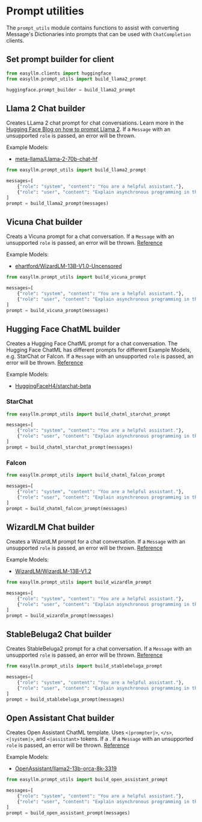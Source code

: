 # Prompt utilities

The `prompt_utils`  module contains functions to assist with converting Message's Dictionaries into prompts that can be used with `ChatCompletion` clients. 

## Set prompt builder for client

```python
from easyllm.clients import huggingface
from easyllm.prompt_utils import build_llama2_prompt

huggingface.prompt_builder = build_llama2_prompt
```

## Llama 2 Chat builder 

Creates LLama 2 chat prompt for chat conversations. Learn more in the [Hugging Face Blog on how to prompt Llama 2](https://huggingface.co/blog/llama2#how-to-prompt-llama-2). If a `Message` with an unsupported `role` is passed, an error will be thrown.

Example Models: 

* [meta-llama/Llama-2-70b-chat-hf](https://huggingface.co/meta-llama/Llama-2-70b-chat-hf)

```python
from easyllm.prompt_utils import build_llama2_prompt

messages=[
    {"role": "system", "content": "You are a helpful assistant."},
    {"role": "user", "content": "Explain asynchronous programming in the style of the pirate Blackbeard."},
]
prompt = build_llama2_prompt(messages)
```


## Vicuna Chat builder 

Creats a Vicuna prompt for a chat conversation. If a `Message` with an unsupported `role` is passed, an error will be thrown. [Reference](https://github.com/lm-sys/FastChat/blob/main/docs/vicuna_weights_version.md#prompt-template)

Example Models: 

* [ehartford/WizardLM-13B-V1.0-Uncensored](https://huggingface.co/ehartford/WizardLM-13B-V1.0-Uncensored)


```python
from easyllm.prompt_utils import build_vicuna_prompt

messages=[
    {"role": "system", "content": "You are a helpful assistant."},
    {"role": "user", "content": "Explain asynchronous programming in the style of the pirate Blackbeard."},
]
prompt = build_vicuna_prompt(messages)
```

## Hugging Face ChatML builder 

Creates a Hugging Face ChatML prompt for a chat conversation. The Hugging Face ChatML has different prompts for different Example Models, e.g. StarChat or Falcon. If a `Message` with an unsupported `role` is passed, an error will be thrown. [Reference](https://huggingface.co/HuggingFaceH4/starchat-beta)

Example Models: 
* [HuggingFaceH4/starchat-beta](https://huggingface.co/HuggingFaceH4/starchat-beta)

### StarChat

```python
from easyllm.prompt_utils import build_chatml_starchat_prompt

messages=[
    {"role": "system", "content": "You are a helpful assistant."},
    {"role": "user", "content": "Explain asynchronous programming in the style of the pirate Blackbeard."},
]
prompt = build_chatml_starchat_prompt(messages)
```

### Falcon

```python
from easyllm.prompt_utils import build_chatml_falcon_prompt

messages=[
    {"role": "system", "content": "You are a helpful assistant."},
    {"role": "user", "content": "Explain asynchronous programming in the style of the pirate Blackbeard."},
]
prompt = build_chatml_falcon_prompt(messages)
```

## WizardLM Chat builder 

Creates a WizardLM prompt for a chat conversation. If a `Message` with an unsupported `role` is passed, an error will be thrown. [Reference](https://github.com/nlpxucan/WizardLM/blob/main/WizardLM/src/infer_wizardlm13b.py#L79)

Example Models:

* [WizardLM/WizardLM-13B-V1.2](https://huggingface.co/WizardLM/WizardLM-13B-V1.2)

```python
from easyllm.prompt_utils import build_wizardlm_prompt

messages=[
    {"role": "system", "content": "You are a helpful assistant."},
    {"role": "user", "content": "Explain asynchronous programming in the style of the pirate Blackbeard."},
]
prompt = build_wizardlm_prompt(messages)
```

## StableBeluga2 Chat builder 

Creates StableBeluga2 prompt for a chat conversation. If a `Message` with an unsupported `role` is passed, an error will be thrown. [Reference](https://huggingface.co/stabilityai/StableBeluga2)

```python
from easyllm.prompt_utils import build_stablebeluga_prompt

messages=[
    {"role": "system", "content": "You are a helpful assistant."},
    {"role": "user", "content": "Explain asynchronous programming in the style of the pirate Blackbeard."},
]
prompt = build_stablebeluga_prompt(messages)
```

## Open Assistant Chat builder 

Creates Open Assistant ChatML template. Uses `<|prompter|>`, `</s>`, `<|system|>`, and `<|assistant>` tokens. If a . If a `Message` with an unsupported `role` is passed, an error will be thrown. [Reference](https://huggingface.co/OpenAssistant/llama2-13b-orca-8k-33192)

Example Models:

* [OpenAssistant/llama2-13b-orca-8k-3319](https://huggingface.co/OpenAssistant/llama2-13b-orca-8k-33192)

```python
from easyllm.prompt_utils import build_open_assistant_prompt

messages=[
    {"role": "system", "content": "You are a helpful assistant."},
    {"role": "user", "content": "Explain asynchronous programming in the style of the pirate Blackbeard."},
]
prompt = build_open_assistant_prompt(messages)
```


